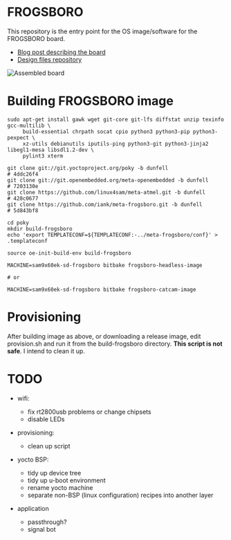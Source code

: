 # FROGSBORO

This repository is the entry point for the OS image/software for the FROGSBORO board.

* [Blog post describing the board](https://iank.org/posts/frogsboro-embedded-linux-board-sam9x60-sip)
* [Design files repository](https://github.com/iank/frogsboro)

![Assembled board](https://iank.org/static/fd095baec4ae8244d7eccb9bd1d96a66/aaf0c/frogsboro_top_complete.jpg)

# Building FROGSBORO image
```
sudo apt-get install gawk wget git-core git-lfs diffstat unzip texinfo gcc-multilib \
     build-essential chrpath socat cpio python3 python3-pip python3-pexpect \
     xz-utils debianutils iputils-ping python3-git python3-jinja2 libegl1-mesa libsdl1.2-dev \
     pylint3 xterm

git clone git://git.yoctoproject.org/poky -b dunfell                    # 4ddc26f4
git clone git://git.openembedded.org/meta-openembedded -b dunfell       # 7203130e
git clone https://github.com/linux4sam/meta-atmel.git -b dunfell        # 428c0677
git clone https://github.com/iank/meta-frogsboro.git -b dunfell         # 5d843bf8

cd poky
mkdir build-frogsboro
echo 'export TEMPLATECONF=${TEMPLATECONF:-../meta-frogsboro/conf}' > .templateconf

source oe-init-build-env build-frogsboro

MACHINE=sam9x60ek-sd-frogsboro bitbake frogsboro-headless-image

# or

MACHINE=sam9x60ek-sd-frogsboro bitbake frogsboro-catcam-image

```

# Provisioning

After building image as above, or downloading a release image, edit provision.sh and
run it from the build-frogsboro directory. **This script is not safe**. I intend to
clean it up.

# TODO

- wifi:
  - fix rt2800usb problems or change chipsets
  - disable LEDs

- provisioning:
  - clean up script

- yocto BSP:
  - tidy up device tree
  - tidy up u-boot environment
  - rename yocto machine
  - separate non-BSP (linux configuration) recipes into another layer

- application
    - passthrough?
    - signal bot
